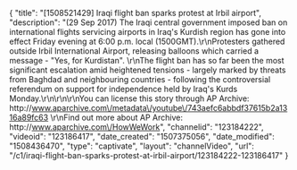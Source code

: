 {
    "title": "[1508521429] Iraqi flight ban sparks protest at Irbil airport",
    "description": "(29 Sep 2017) The Iraqi central government imposed ban on international flights servicing airports in Iraq's Kurdish region has gone into effect Friday evening at 6:00 p.m. local (1500GMT).\r\nProtesters gathered outside Irbil International Airport, releasing balloons which carried a message - \"Yes, for Kurdistan\".  \r\nThe flight ban has so far been the most significant escalation amid heightened tensions - largely marked by threats from Baghdad and neighbouring countries - following the controversial referendum on support for independence held by Iraq's Kurds Monday.\r\n\r\n\r\nYou can license this story through AP Archive: http:\/\/www.aparchive.com\/metadata\/youtube\/743aefc6abbdf37615b2a1316a89fc63 \r\nFind out more about AP Archive: http:\/\/www.aparchive.com\/HowWeWork",
    "channelid": "123184222",
    "videoid": "123186417",
    "date_created": "1507375056",
    "date_modified": "1508436470",
    "type": "captivate",
    "layout": "channelVideo",
    "url": "\/c1\/iraqi-flight-ban-sparks-protest-at-irbil-airport\/123184222-123186417"
}